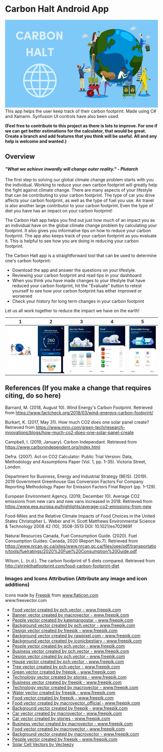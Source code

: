 # Carbon Halt Android App
![alt text](https://github.com/JimmyXelectroN/Carbon-Halt-Android-App/blob/master/Preview/feature.png) 
This app helps the user keep track of their carbon footprint. Made using C# and Xamarin. Synfusion UI controls have also been used.

**(Feel free to contribute to this project as there is lots to improve. For one if we can get better estimations for the calculator, that would be great. Create a branch and add features that you think will be useful. All and any help is welcome and wanted.)**

## Overview

#### *"What we achieve inwardly will change outer reality." - Plutarch*

The first step to solving our global climate change problem starts with you the individual. Working to reduce your own carbon footprint will greatly help the fight against climate change. There are many aspects of your lifestyle that can be contributing to your carbon footprint. The type of car you drive affects your carbon footprint, as well as the type of fuel you use. Air travel is also another large contributor to your carbon footprint. Even the type of diet you have has an impact on your carbon footprint! 

The Carbon Halt app helps you find out just how much of an impact you as an individual have on the global climate change problem by calculating your footprint. It also gives you informative tips on how to reduce your carbon footprint. The app also keeps track of your carbon footprint as you evaluate it. This is helpful to see how you are doing in reducing your carbon footprint. 

The Carbon Halt app is a straightforward tool that can be used to determine one's carbon footprint: 
- Download the app and answer the questions on your lifestyle. 
- Reviewing your carbon footprint and read tips in your dashboard 
- When you think you have made changes to your lifestyle that have reduced your carbon footprint, hit the "Evaluate" button to retest yourself to see how your carbon footprint has either improved or worsened 
- Check your history for long term changes in your carbon footprint 

Let us all work together to reduce the impact we have on the earth!

1 | 2 | 3 | 4 | 5 
--- | --- | --- | --- | --- 
![alt text](https://github.com/JimmyXelectroN/Carbon-Halt-Android-App/blob/master/Preview/1.jpg) |   ![alt text](https://github.com/JimmyXelectroN/Carbon-Halt-Android-App/blob/master/Preview/2.jpg) |   ![alt text](https://github.com/JimmyXelectroN/Carbon-Halt-Android-App/blob/master/Preview/3.jpg) |   ![alt text](https://github.com/JimmyXelectroN/Carbon-Halt-Android-App/blob/master/Preview/4.jpg) |   ![alt text](https://github.com/JimmyXelectroN/Carbon-Halt-Android-App/blob/master/Preview/5.jpg) 

## References (If you make a change that requires citing, do so here)

Barnard, M. (2018, August 10). Wind Energy's Carbon Footprint. Retrieved from https://www.factcheck.org/2018/03/wind-energys-carbon-footprint/

Burkart, K. (2017, May 31). How much CO2 does one solar panel create? Retrieved from https://www.mnn.com/green-tech/research-innovations/blogs/how-much-co2-does-one-solar-panel-create

Campbell, I. (2019, January). Carbon Independant. Retrieved from https://www.carbonindependent.org/index.html

Defra. (2007). Act on CO2 Calculator: Public Trial Version: Data, Methodology and Assumptions Paper (Vol. 1, pp. 1–35). Victoria Street, London.

Department for Business, Energy and Industrial Strategy (BEIS). (2019). 2019 Government Greenhouse Gas Conversion Factors For Company Reporting Methodology Paper for Emission Factors Final Report (pp. 1–129).

European Environment Agency. (2019, December 10). Average CO2 emissions from new cars and new vans increased in 2018. Retrieved from https://www.eea.europa.eu/highlights/average-co2-emissions-from-new

Food-Miles and the Relative Climate Impacts of Food Choices in the United States
Christopher L. Weber and H. Scott Matthews
Environmental Science & Technology 2008 42 (10), 3508-3513
DOI: 10.1021/es702969f

Natural Resources Canada, Fuel Consumption Guide. (2020). Fuel Consumption Guides: Canada, 2020 (Report No.7). Retrieved from https://www.nrcan.gc.ca/sites/www.nrcan.gc.ca/files/oee/pdf/transportation/tools/fuelratings/2020%20Fuel%20Consumption%20Guide.pdf

Wilson, L. (n.d.). The carbon foodprint of 5 diets compared. Retrieved from http://shrinkthatfootprint.com/food-carbon-footprint-diet

### Images and Icons Attribution (Attribute any image and icon additions)

<div>Icons made by <a href="https://www.flaticon.com/authors/freepik" title="Freepik">Freepik</a> from <a href="https://www.flaticon.com/" title="Flaticon">www.flaticon.com</a></div> www.freevector.com

- <a href="https://www.freepik.com/free-photos-vectors/food">Food vector created by pch.vector - www.freepik.com</a>
- <a href="https://www.freepik.com/free-photos-vectors/banner">Banner vector created by macrovector - www.freepik.com</a>
- <a href="https://www.freepik.com/free-photos-vectors/people">People vector created by katemangostar - www.freepik.com</a>
- <a href="https://www.freepik.com/free-photos-vectors/background">Background vector created by pch.vector - www.freepik.com</a>
- <a href="https://www.freepik.com/free-photos-vectors/design">Design vector created by freepik - www.freepik.com</a>
- <a href="https://www.freepik.com/free-photos-vectors/background">Background vector created by rawpixel.com - www.freepik.com</a>
- <a href="https://www.freepik.com/free-photos-vectors/background">Background vector created by iconicbestiary - www.freepik.com</a>
- <a href="https://www.freepik.com/free-photos-vectors/people">People vector created by pch.vector - www.freepik.com</a>
- <a href="https://www.freepik.com/free-photos-vectors/business">Business vector created by pch.vector - www.freepik.com</a>
- <a href="https://www.freepik.com/free-photos-vectors/design">Design vector created by pch.vector - www.freepik.com</a>
- <a href="https://www.freepik.com/free-photos-vectors/house">House vector created by pch.vector - www.freepik.com</a>
- <a href="https://www.freepik.com/free-photos-vectors/tree">Tree vector created by pch.vector - www.freepik.com</a>
- <a href="https://www.freepik.com/free-photos-vectors/green">Green vector created by freepik - www.freepik.com</a>
- <a href="https://www.freepik.com/free-photos-vectors/technology">Technology vector created by stories - www.freepik.com</a>
- <a href="https://www.freepik.com/free-photos-vectors/business">Business vector created by freepik - www.freepik.com</a>
- <a href="https://www.freepik.com/free-photos-vectors/technology">Technology vector created by macrovector - www.freepik.com</a>
- <a href="https://www.freepik.com/free-photos-vectors/water">Water vector created by freepik - www.freepik.com</a>
- <a href="https://www.freepik.com/free-photos-vectors/food">Food vector created by freepik - www.freepik.com</a>
- <a href="https://www.freepik.com/free-photos-vectors/food">Food vector created by macrovector_official - www.freepik.com</a>
- <a href="https://www.freepik.com/free-photos-vectors/background">Background vector created by freepik - www.freepik.com</a>
- <a href="https://www.freepik.com/free-photos-vectors/car">Car vector created by macrovector - www.freepik.com</a>
- <a href="https://www.freepik.com/free-photos-vectors/car">Car vector created by stories - www.freepik.com</a>
- <a href="https://www.freepik.com/free-photos-vectors/business">Business vector created by macrovector - www.freepik.com</a>
- <a href="https://www.freepik.com/free-photos-vectors/food">Food vector created by macrovector - www.freepik.com</a>
- <a href="https://www.freepik.com/free-photos-vectors/background">Background vector created by macrovector - www.freepik.com</a>
- <a href="https://www.freepik.com/free-photos-vectors/people">People vector created by freepik - www.freepik.com</a>
- <a href="https://www.vecteezy.com/free-vector/solar-cell">Solar Cell Vectors by Vecteezy</a>

